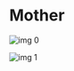 # Mother

![img 0](https://fanart.tv/fanart/movies/381283/moviethumb/mother-59b39ae70386d.jpg)

![img 1](https://i.imgur.com/AqgcJ8n.png)

